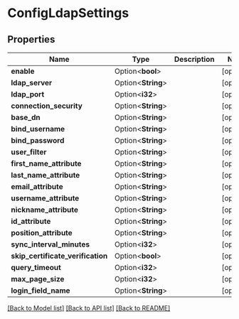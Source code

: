 # ConfigLdapSettings

## Properties

Name | Type | Description | Notes
------------ | ------------- | ------------- | -------------
**enable** | Option<**bool**> |  | [optional]
**ldap_server** | Option<**String**> |  | [optional]
**ldap_port** | Option<**i32**> |  | [optional]
**connection_security** | Option<**String**> |  | [optional]
**base_dn** | Option<**String**> |  | [optional]
**bind_username** | Option<**String**> |  | [optional]
**bind_password** | Option<**String**> |  | [optional]
**user_filter** | Option<**String**> |  | [optional]
**first_name_attribute** | Option<**String**> |  | [optional]
**last_name_attribute** | Option<**String**> |  | [optional]
**email_attribute** | Option<**String**> |  | [optional]
**username_attribute** | Option<**String**> |  | [optional]
**nickname_attribute** | Option<**String**> |  | [optional]
**id_attribute** | Option<**String**> |  | [optional]
**position_attribute** | Option<**String**> |  | [optional]
**sync_interval_minutes** | Option<**i32**> |  | [optional]
**skip_certificate_verification** | Option<**bool**> |  | [optional]
**query_timeout** | Option<**i32**> |  | [optional]
**max_page_size** | Option<**i32**> |  | [optional]
**login_field_name** | Option<**String**> |  | [optional]

[[Back to Model list]](../README.md#documentation-for-models) [[Back to API list]](../README.md#documentation-for-api-endpoints) [[Back to README]](../README.md)


